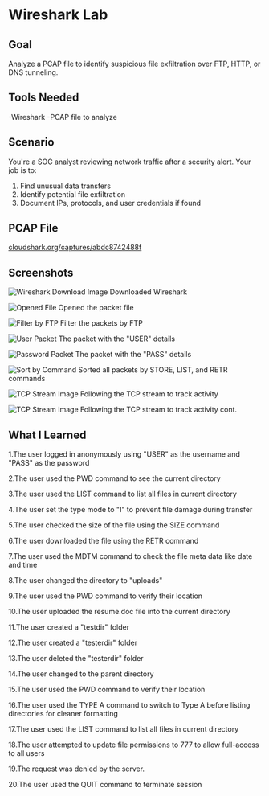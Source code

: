 # Wireshark Lab

## Goal
Analyze a PCAP file to identify suspicious file exfiltration over FTP, HTTP, or DNS tunneling.

## Tools Needed
-Wireshark
-PCAP file to analyze

## Scenario
You're a SOC analyst reviewing network traffic after a security alert. Your job is to:

1. Find unusual data transfers
2. Identify potential file exfiltration
3. Document IPs, protocols, and user credentials if found


## PCAP File
<a href="https://www.cloudshark.org/captures/abdc8742488f" target="_blank">cloudshark.org/captures/abdc8742488f</a>


## Screenshots
![Wireshark Download Image](wireshark_installation.png)
Downloaded Wireshark

![Opened File](open_file.png)
Opened the packet file

![Filter by FTP](filter_by_ftp.png)
Filter the packets by FTP

![User Packet](user_packet.png)
The packet with the "USER" details

![Password Packet](password_packet.png)
The packet with the "PASS" details

![Sort by Command](command_sort.png)
Sorted all packets by STORE, LIST, and RETR commands

![TCP Stream Image](tcp_stream.png)
Following the TCP stream to track activity

![TCP Stream Image](tcp_stream_2.png)
Following the TCP stream to track activity cont.

## What I Learned
1.The user logged in anonymously using "USER" as the username and "PASS" as the password

2.The user used the PWD command to see the current directory

3.The user used the LIST command to list all files in current directory

4.The user set the type mode to "I" to prevent file damage during transfer

5.The user checked the size of the file using the SIZE command

6.The user downloaded the file using the RETR command

7.The user used the MDTM command to check the file meta data like date and time

8.The user changed the directory to "uploads"

9.The user used the PWD command to verify their location

10.The user uploaded the resume.doc file into the current directory

11.The user created a "testdir" folder

12.The user created a "testerdir" folder

13.The user deleted the "testerdir" folder

14.The user changed to the parent directory

15.The user used the PWD command to verify their location

16.The user used the TYPE A command to switch to Type A before listing directories for cleaner formatting

17.The user used the LIST command to list all files in current directory

18.The user attempted to update file permissions to 777 to allow full-access to all users


19.The request was denied by the server.

20.The user used the QUIT command to terminate session 





